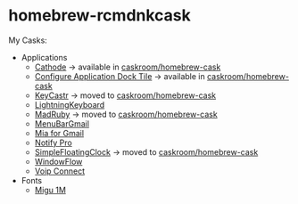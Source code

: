 homebrew-rcmdnkcask
===================

My Casks:

* Applications
    * [Cathode](http://www.secretgeometry.com/apps/cathode/) -> available in [caskroom/homebrew-cask](https://github.com/caskroom/homebrew-cask)
    * [Configure Application Dock Tile](http://boredzo.org/cadt/) -> available in [caskroom/homebrew-cask](https://github.com/caskroom/homebrew-cask/blob/master/Casks/configure-application-dock-tile.rb)
    * [KeyCastr](https://github.com/sdeken/keycastr) -> moved to [caskroom/homebrew-cask](https://github.com/caskroom/homebrew-cask)
    * [LightningKeyboard](http://morishin.hatenablog.com/entry/2014/07/05/213741)
    * [MadRuby](http://www.wingsforpigs.com/MadRuby/MadRuby.html) -> moved to [caskroom/homebrew-cask](https://github.com/caskroom/homebrew-cask)
    * [MenuBarGmail](https://github.com/rcmdnk/MenuBarGmail)
    * [Mia for Gmail](http://www.miaforgmail.com/)
    * [Notify Pro](http://www.macupdate.com/app/mac/32217/notify-pro)
    * [SimpleFloatingClock](http://www.splook.com/Software/Simple_Floating_Clock.html) -> moved to [caskroom/homebrew-cask](https://github.com/caskroom/homebrew-cask)
    * [WindowFlow](http://most-advantageous.com/windowflow/)
    * [Voip Connect](http://www.voipconnect.com/)
* Fonts
    * [Migu 1M](http://mix-mplus-ipa.sourceforge.jp/migu/)

